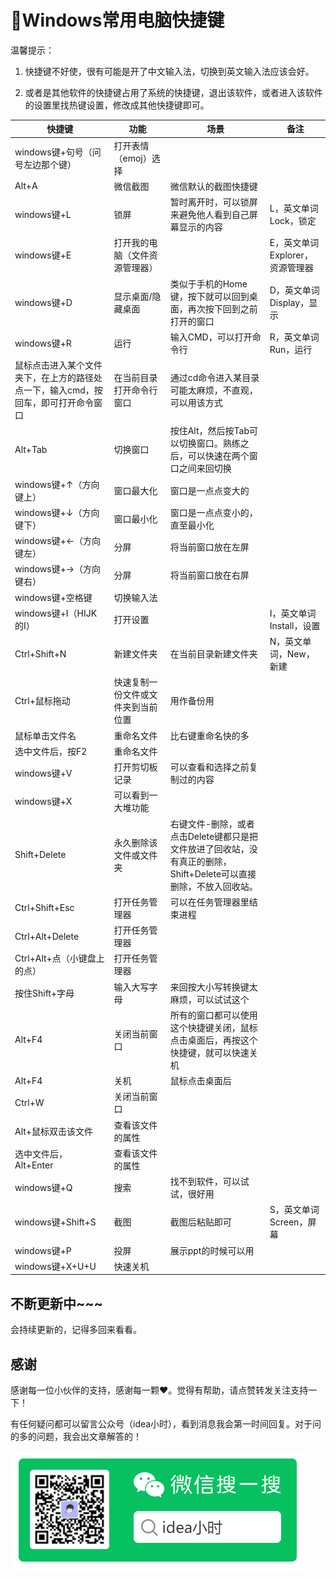 # 🍥Windows常用电脑快捷键

温馨提示：

1. 快捷键不好使，很有可能是开了中文输入法，切换到英文输入法应该会好。

2. 或者是其他软件的快捷键占用了系统的快捷键，退出该软件，或者进入该软件的设置里找热键设置，修改成其他快捷键即可。

| 快捷键                                                       | 功能                               | 场景                                                         | 备注                            |
| ------------------------------------------------------------ | ---------------------------------- | ------------------------------------------------------------ | ------------------------------- |
| windows键+句号（问号左边那个键）                             | 打开表情（emoj）选择               |                                                              |                                 |
| Alt+A                                                        | 微信截图                           | 微信默认的截图快捷键                                         |                                 |
| windows键+L                                                  | 锁屏                               | 暂时离开时，可以锁屏来避免他人看到自己屏幕显示的内容         | L，英文单词Lock，锁定           |
| windows键+E                                                  | 打开我的电脑（文件资源管理器）     |                                                              | E，英文单词Explorer，资源管理器 |
| windows键+D                                                  | 显示桌面/隐藏桌面                  | 类似于手机的Home键，按下就可以回到桌面，再次按下回到之前打开的窗口 | D，英文单词Display，显示        |
| windows键+R                                                  | 运行                               | 输入CMD，可以打开命令行                                      | R，英文单词Run，运行            |
| 鼠标点击进入某个文件夹下，在上方的路径处点一下，输入cmd，按回车，即可打开命令窗口 | 在当前目录打开命令行窗口           | 通过cd命令进入某目录可能太麻烦，不直观，可以用该方式         |                                 |
| Alt+Tab                                                      | 切换窗口                           | 按住Alt，然后按Tab可以切换窗口。熟练之后，可以快速在两个窗口之间来回切换 |                                 |
| windows键+↑（方向键上）                                      | 窗口最大化                         | 窗口是一点点变大的                                           |                                 |
| windows键+↓（方向键下）                                      | 窗口最小化                         | 窗口是一点点变小的，直至最小化                               |                                 |
| windows键+←（方向键左）                                      | 分屏                               | 将当前窗口放在左屏                                           |                                 |
| windows键+→（方向键右）                                      | 分屏                               | 将当前窗口放在右屏                                           |                                 |
| windows键+空格键                                             | 切换输入法                         |                                                              |                                 |
| windows键+I（HIJK的I）                                       | 打开设置                           |                                                              | I，英文单词Install，设置        |
| Ctrl+Shift+N                                                 | 新建文件夹                         | 在当前目录新建文件夹                                         | N，英文单词，New，新建          |
| Ctrl+鼠标拖动                                                | 快速复制一份文件或文件夹到当前位置 | 用作备份用                                                   |                                 |
| 鼠标单击文件名                                               | 重命名文件                         | 比右键重命名快的多                                           |                                 |
| 选中文件后，按F2                                             | 重命名文件                         |                                                              |                                 |
| windows键+V                                                  | 打开剪切板记录                     | 可以查看和选择之前复制过的内容                               |                                 |
| windows键+X                                                  | 可以看到一大堆功能                 |                                                              |                                 |
| Shift+Delete                                                 | 永久删除该文件或文件夹             | 右键文件-删除，或者点击Delete键都只是把文件放进了回收站，没有真正的删除，Shift+Delete可以直接删除，不放入回收站。 |                                 |
| Ctrl+Shift+Esc                                               | 打开任务管理器                     | 可以在任务管理器里结束进程                                   |                                 |
| Ctrl+Alt+Delete                                              | 打开任务管理器                     |                                                              |                                 |
| Ctrl+Alt+点（小键盘上的点）                                  | 打开任务管理器                     |                                                              |                                 |
| 按住Shift+字母                                               | 输入大写字母                       | 来回按大小写转换键太麻烦，可以试试这个                       |                                 |
| Alt+F4                                                       | 关闭当前窗口                       | 所有的窗口都可以使用这个快捷键关闭，鼠标点击桌面后，再按这个快捷键，就可以快速关机 |                                 |
| Alt+F4                                                       | 关机                               | 鼠标点击桌面后                                               |                                 |
| Ctrl+W                                                       | 关闭当前窗口                       |                                                              |                                 |
| Alt+鼠标双击该文件                                           | 查看该文件的属性                   |                                                              |                                 |
| 选中文件后，Alt+Enter                                        | 查看该文件的属性                   |                                                              |                                 |
| windows键+Q                                                  | 搜索                               | 找不到软件，可以试试，很好用                                 |                                 |
| windows键+Shift+S                                            | 截图                               | 截图后粘贴即可                                               | S，英文单词Screen，屏幕         |
| windows键+P                                                  | 投屏                               | 展示ppt的时候可以用                                          |                                 |
| windows键+X+U+U                                              | 快速关机                           |                                                              |                                 |



## 不断更新中~~~

会持续更新的，记得多回来看看。

## 感谢

感谢每一位小伙伴的支持，感谢每一颗❤️。觉得有帮助，请点赞转发关注支持一下！

有任何疑问都可以留言公众号（idea小时），看到消息我会第一时间回复。对于问的多的问题，我会出文章解答的！

![qrcode](../.vuepress/public/images/qrcode.png)